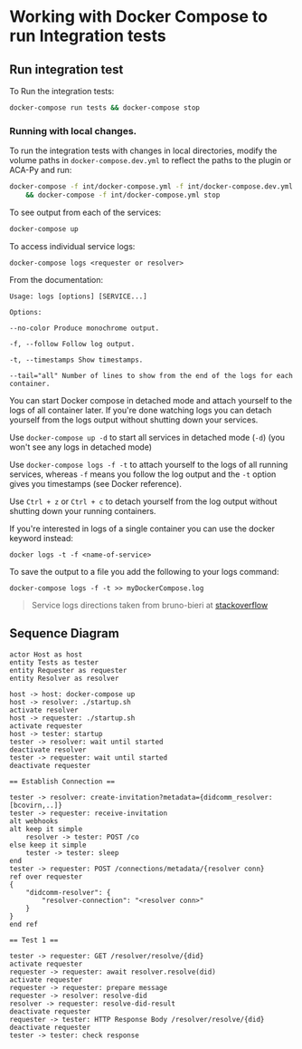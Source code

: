 # Working with Docker Compose to run Integration tests

## Run integration test

To Run the integration tests:

```sh
docker-compose run tests && docker-compose stop
```

### Running with local changes.

To run the integration tests with changes in local directories, modify the
volume paths in `docker-compose.dev.yml` to reflect the paths to the plugin or
ACA-Py and run:

```sh
docker-compose -f int/docker-compose.yml -f int/docker-compose.dev.yml run tests \
	&& docker-compose -f int/docker-compose.yml stop
```

To see output from each of the services:

```sh
docker-compose up
```

To access individual service logs:

```
docker-compose logs <requester or resolver>
```

From the documentation:
```
Usage: logs [options] [SERVICE...]

Options:

--no-color Produce monochrome output.

-f, --follow Follow log output.

-t, --timestamps Show timestamps.

--tail="all" Number of lines to show from the end of the logs for each container.
```

You can start Docker compose in detached mode and attach yourself to the logs of
all container later. If you're done watching logs you can detach yourself from
the logs output without shutting down your services.

Use `docker-compose up -d` to start all services in detached mode (`-d`) (you
won't see any logs in detached mode)

Use `docker-compose logs -f -t` to attach yourself to the logs of all running
services, whereas `-f` means you follow the log output and the `-t` option gives you
timestamps (see Docker reference).

Use `Ctrl + z` or `Ctrl + c` to detach yourself from the log output without shutting
down your running containers.

If you're interested in logs of a single container you can use the docker
keyword instead:

```
docker logs -t -f <name-of-service>
```

To save the output to a file you add the following to your logs command:

```
docker-compose logs -f -t >> myDockerCompose.log
```

> Service logs directions taken from bruno-bieri at [stackoverflow](https://stackoverflow.com/a/40721348)

## Sequence Diagram

```plantuml
actor Host as host
entity Tests as tester
entity Requester as requester
entity Resolver as resolver

host -> host: docker-compose up
host -> resolver: ./startup.sh
activate resolver
host -> requester: ./startup.sh
activate requester
host -> tester: startup
tester -> resolver: wait until started
deactivate resolver
tester -> requester: wait until started
deactivate requester

== Establish Connection ==

tester -> resolver: create-invitation?metadata={didcomm_resolver:[bcovirn,..]}
tester -> requester: receive-invitation
alt webhooks
alt keep it simple
    resolver -> tester: POST /co
else keep it simple
    tester -> tester: sleep
end
tester -> requester: POST /connections/metadata/{resolver conn}
ref over requester
{
    "didcomm-resolver": {
        "resolver-connection": "<resolver conn>"
    }
}
end ref

== Test 1 ==

tester -> requester: GET /resolver/resolve/{did}
activate requester
requester -> requester: await resolver.resolve(did)
activate requester
requester -> requester: prepare message
requester -> resolver: resolve-did
resolver -> requester: resolve-did-result
deactivate requester
requester -> tester: HTTP Response Body /resolver/resolve/{did}
deactivate requester
tester -> tester: check response
```
